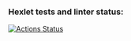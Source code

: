 ### Hexlet tests and linter status:
[![Actions Status](https://github.com/IamSoPrada/js-async-project-lvl3/workflows/hexlet-check/badge.svg)](https://github.com/IamSoPrada/js-async-project-lvl3/actions)